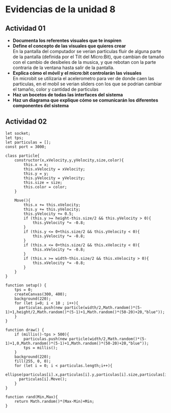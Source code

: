 
# Evidencias de la unidad 8

## Actividad 01
* **Documenta los referentes visuales que te inspiren**  
* **Define el concepto de las visuales que quieres crear**  
  En la pantalla del computador se verian particulas fluir de alguna parte de la pantalla (definida por el Tilt del Micro:Bit), que cambian de tamaño con el cambio de desibeles de la musica, y que rebotan con la parte contraria de la ventana hasta salir de la pantalla.
* **Explica cómo el móvil y el micro:bit controlarán las visuales**  
  En microbit se utilizaria el acelerometro para ver de donde caen las particulas, en el mobil se verian sliders con los que se podrian cambiar el tamaño, color y cantidad de particulas
* **Haz un bocetos de todas las interfaces del sistema**  
* **Haz un diagrama que explique cómo se comunicarán los diferentes componentes del sistema**  
## Actividad 02
```
let socket;
let tps;
let particulas = [];
const port = 3000;

class particle{
    constructor(x,xVelocity,y,yVelocity,size,color){
        this.x = x;
        this.xVelocity = xVelocity;
        this.y = y;
        this.yVelocity = yVelocity;
        this.size = size;
        this.color = color;
    }

    Move(){
        this.x += this.xVelocity;
        this.y += this.yVelocity;
        this.yVelocity += 0.5;
        if (this.y >= height-this.size/2 && this.yVelocity > 0){
            this.yVelocity *= -0.8;
        }
        if (this.y <= 0+this.size/2 && this.yVelocity < 0){
            this.yVelocity *= -0.8;
        }
        if (this.x <= 0+this.size/2 && this.xVelocity < 0){
            this.xVelocity *= -0.8;
        }
        if (this.x >= width-this.size/2 && this.xVelocity > 0){
            this.xVelocity *= -0.8;
        }
    }
}

function setup() {
    tps = 0;
    createCanvas(300, 400);
    background(220);
    for (let i=0; i < 10 ; i++){
      particulas.push(new particle(width/2,Math.random()*(5-1)+1,height/2,Math.random()*(5-1)+1,Math.random()*(50-20)+20,"blue"));
    }
}

function draw() {
    if (millis()-tps > 500){
        particulas.push(new particle(width/2,Math.random()*(5-1)+1,0,Math.random()*(5-1)+1,Math.random()*(50-20)+20,"blue"));
        tps = millis();
    }
    background(220);
    fill(255, 0, 0);
    for (let i = 0; i < particulas.length;i++){
      ellipse(particulas[i].x,particulas[i].y,particulas[i].size,particulas[i].size)
      particulas[i].Move();
    }
}

function rand(Min,Max){
    return Math.random()*(Max-Min)+Min;
}
```
